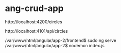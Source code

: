 # ang-crud-app
http://localhost:4200/circles

http://localhost:4101/api/circles

/var/www/html/angular/app-2/frontend$ sudo ng serve
/var/www/html/angular/app-2$ nodemon index.js 
